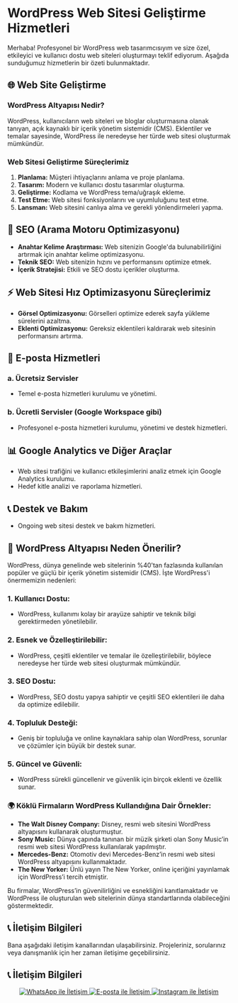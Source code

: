 # WordPress Web Sitesi Geliştirme Hizmetleri

Merhaba! Profesyonel bir WordPress web tasarımcısıyım ve size özel, etkileyici ve kullanıcı dostu web siteleri oluşturmayı teklif ediyorum. Aşağıda sunduğumuz hizmetlerin bir özeti bulunmaktadır.

## 🌐 Web Site Geliştirme

### WordPress Altyapısı Nedir?
WordPress, kullanıcıların web siteleri ve bloglar oluşturmasına olanak tanıyan, açık kaynaklı bir içerik yönetim sistemidir (CMS). Eklentiler ve temalar sayesinde, WordPress ile neredeyse her türde web sitesi oluşturmak mümkündür.

### Web Sitesi Geliştirme Süreçlerimiz
1. **Planlama:** Müşteri ihtiyaçlarını anlama ve proje planlama.
2. **Tasarım:** Modern ve kullanıcı dostu tasarımlar oluşturma.
3. **Geliştirme:** Kodlama ve WordPress tema/uğraşık ekleme.
4. **Test Etme:** Web sitesi fonksiyonlarını ve uyumluluğunu test etme.
5. **Lansman:** Web sitesini canlıya alma ve gerekli yönlendirmeleri yapma.

## 🚀 SEO (Arama Motoru Optimizasyonu)

- **Anahtar Kelime Araştırması:** Web sitenizin Google'da bulunabilirliğini artırmak için anahtar kelime optimizasyonu.
- **Teknik SEO:** Web sitenizin hızını ve performansını optimize etmek.
- **İçerik Stratejisi:** Etkili ve SEO dostu içerikler oluşturma.

## ⚡ Web Sitesi Hız Optimizasyonu Süreçlerimiz

- **Görsel Optimizasyonu:** Görselleri optimize ederek sayfa yükleme sürelerini azaltma.
- **Eklenti Optimizasyonu:** Gereksiz eklentileri kaldırarak web sitesinin performansını artırma.

## 💌 E-posta Hizmetleri

### a. Ücretsiz Servisler

- Temel e-posta hizmetleri kurulumu ve yönetimi.

### b. Ücretli Servisler (Google Workspace gibi)

- Profesyonel e-posta hizmetleri kurulumu, yönetimi ve destek hizmetleri.

## 📊 Google Analytics ve Diğer Araçlar

- Web sitesi trafiğini ve kullanıcı etkileşimlerini analiz etmek için Google Analytics kurulumu.
- Hedef kitle analizi ve raporlama hizmetleri.

## 📞 Destek ve Bakım

- Ongoing web sitesi destek ve bakım hizmetleri.

## 🌟 WordPress Altyapısı Neden Önerilir?

WordPress, dünya genelinde web sitelerinin %40'tan fazlasında kullanılan popüler ve güçlü bir içerik yönetim sistemidir (CMS). İşte WordPress'i önermemizin nedenleri:

### 1. **Kullanıcı Dostu:**
   - WordPress, kullanımı kolay bir arayüze sahiptir ve teknik bilgi gerektirmeden yönetilebilir.

### 2. **Esnek ve Özelleştirilebilir:**
   - WordPress, çeşitli eklentiler ve temalar ile özelleştirilebilir, böylece neredeyse her türde web sitesi oluşturmak mümkündür.

### 3. **SEO Dostu:**
   - WordPress, SEO dostu yapıya sahiptir ve çeşitli SEO eklentileri ile daha da optimize edilebilir.

### 4. **Topluluk Desteği:**
   - Geniş bir topluluğa ve online kaynaklara sahip olan WordPress, sorunlar ve çözümler için büyük bir destek sunar.

### 5. **Güncel ve Güvenli:**
   - WordPress sürekli güncellenir ve güvenlik için birçok eklenti ve özellik sunar.

### 🌍 Köklü Firmaların WordPress Kullandığına Dair Örnekler:

- **The Walt Disney Company:** Disney, resmi web sitesini WordPress altyapısını kullanarak oluşturmuştur.
- **Sony Music:** Dünya çapında tanınan bir müzik şirketi olan Sony Music’in resmi web sitesi WordPress kullanılarak yapılmıştır.
- **Mercedes-Benz:** Otomotiv devi Mercedes-Benz’in resmi web sitesi WordPress altyapısını kullanmaktadır.
- **The New Yorker:** Ünlü yayın The New Yorker, online içeriğini yayınlamak için WordPress’i tercih etmiştir.

Bu firmalar, WordPress’in güvenilirliğini ve esnekliğini kanıtlamaktadır ve WordPress ile oluşturulan web sitelerinin dünya standartlarında olabileceğini göstermektedir.

## 📞 İletişim Bilgileri

Bana aşağıdaki iletişim kanallarından ulaşabilirsiniz. Projeleriniz, sorularınız veya danışmanlık için her zaman iletişime geçebilirsiniz.

## 📞 İletişim Bilgileri

<div align="center">
   <a href="https://wa.me/905388958640?text=%F0%9F%98%83%20Merhaba!%20GitHub%20profilinizden%20numaran%C4%B1za%20ula%C5%9Ft%C4%B1m.%20Birka%C3%A7%20soru%20sormak%20istiyorum." target="_blank">
      <img src="https://img.shields.io/badge/-WhatsApp-grey?style=flat&logo=whatsapp" alt="WhatsApp ile İletişim"/>
   </a>
   <a href="mailto:heymuharrem@gmail.com" target="_blank">
      <img src="https://img.shields.io/badge/-E--mail-grey?style=flat&logo=gmail" alt="E-posta ile İletişim"/>
   </a>
   <a href="https://www.instagram.com/heymuharrem" target="_blank">
      <img src="https://img.shields.io/badge/-Instagram-grey?style=flat&logo=instagram" alt="Instagram ile İletişim"/>
   </a>
</div>


